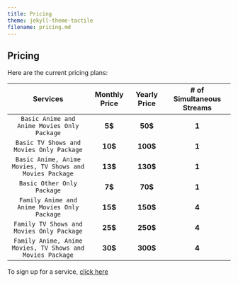 ```yaml
---
title: Pricing
theme: jekyll-theme-tactile
filename: pricing.md
--- 
```


## Pricing

Here are the current pricing plans:

| **Services** | **Monthly Price** | **Yearly Price** | **# of Simultaneous Streams** |
| :---:       |     :---:      |         :---: |           :---: |
| `Basic Anime and Anime Movies Only Package`  | **5$**    | **50$**    | **1**   |
| `Basic TV Shows and Movies Only Package`    | **10$**     | **100$**      | **1**     |
| `Basic Anime, Anime Movies, TV Shows and Movies Package`  | **13$**    | **130$**    | **1**   |
| `Basic Other Only Package`    | **7$**       | **70$**      | **1**     |
| `Family Anime and Anime Movies Only Package`  | **15$**     | **150$**   | **4**   |
| `Family TV Shows and Movies Only Package`    | **25$**      | **250$**      | **4**     |
| `Family Anime, Anime Movies, TV Shows and Movies Package`  | **30$**     | **300$**    | **4**   |


To sign up for a service, [click here](signup.md)
